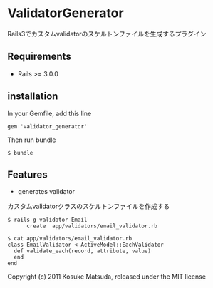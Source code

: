 # ValidatorGenerator

Rails3でカスタムvalidatorのスケルトンファイルを生成するプラグイン

## Requirements

* Rails >= 3.0.0

## installation

In your Gemfile, add this line

    gem 'validator_generator'

Then run bundle

    $ bundle

## Features

* generates validator 

カスタムvalidatorクラスのスケルトンファイルを作成する

    $ rails g validator Email
          create  app/validators/email_validator.rb
    
    $ cat app/validators/email_validator.rb 
    class EmailValidator < ActiveModel::EachValidator
      def validate_each(record, attribute, value)
      end
    end
  

Copyright (c) 2011 Kosuke Matsuda, released under the MIT license
